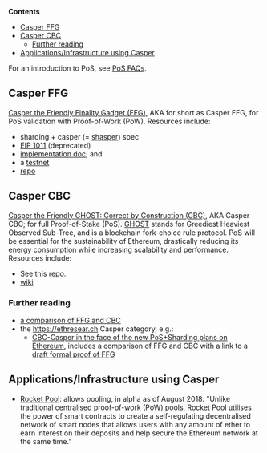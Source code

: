 <!-- START doctoc generated TOC please keep comment here to allow auto update -->
<!-- DON'T EDIT THIS SECTION, INSTEAD RE-RUN doctoc TO UPDATE -->
**Contents**

- [Casper FFG](#casper-ffg)
- [Casper CBC](#casper-cbc)
  - [Further reading](#further-reading)
- [Applications/Infrastructure using Casper](#applicationsinfrastructure-using-casper)

<!-- END doctoc generated TOC please keep comment here to allow auto update -->

For an introduction to PoS, see [PoS FAQs](https://github.com/ethereum/wiki/wiki/Proof-of-Stake-FAQs).

## Casper FFG

[Casper the Friendly Finality Gadget (FFG)](https://github.com/ethereum/research/tree/master/papers/casper-basics), AKA for short as Casper FFG, for PoS validation with Proof-of-Work (PoW). Resources include:
* sharding + casper (= [shasper](https://github.com/ethereum/eth2.0-specs)) spec
* [EIP 1011](https://eips.ethereum.org/EIPS/eip-1011) (deprecated)
* [implementation doc](https://github.com/ethereum/casper/blob/master/IMPLEMENTATION.md); and 
* a [testnet](https://hackmd.io/s/Hk6UiFU7z)
* [repo](https://github.com/ethereum/casper)

## Casper CBC

[Casper the Friendly GHOST: Correct by Construction (CBC)](https://github.com/ethereum/research/blob/master/papers/CasperTFG/CasperTFG.pdf), AKA Casper CBC; for full Proof-of-Stake (PoS). [GHOST](https://eprint.iacr.org/2013/881) stands for Greediest Heaviest Observed Sub-Tree, and is a blockchain fork-choice rule protocol. PoS will be essential for the sustainability of Ethereum, drastically reducing its energy consumption while increasing scalability and performance. Resources include:
* See this [repo](https://github.com/ethereum/cbc-casper).
* [wiki](https://github.com/ethereum/cbc-casper/wiki)

### Further reading
 - [a comparison of FFG and CBC](https://ethereum.stackexchange.com/a/31814/9584)
 - the https://ethresear.ch Casper category, e.g.:
    - [CBC-Casper in the face of the new PoS+Sharding plans on Ethereum](https://ethresear.ch/t/cbc-casper-in-the-face-of-the-new-pos-sharding-plans-on-ethereum/2444/7), includes a comparison of FFG and CBC with a link to a [draft formal proof of FFG](https://ethresear.ch/t/epoch-less-casper-ffg-liveness-safety-argument/2702)

## Applications/Infrastructure using Casper
- [Rocket Pool](https://github.com/rocket-pool/rocketpool): allows pooling, in alpha as of August 2018. "Unlike traditional centralised proof-of-work (PoW) pools, Rocket Pool utilises the power of smart contracts to create a self-regulating decentralised network of smart nodes that allows users with any amount of ether to earn interest on their deposits and help secure the Ethereum network at the same time."
